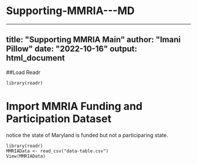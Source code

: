 # Supporting-MMRIA---MD
---
title: "Supporting MMRIA Main"
author: "Imani Pillow"
date: "2022-10-16"
output: html_document
---

##Load Readr
```{r}
library(readr)
```


# Import MMRIA Funding and Participation Dataset
  notice the state of Maryland is funded but not a participaring state. 
```{r}
library(readr)
MMRIAData <- read_csv("data-table.csv")
View(MMRIAData)
```


